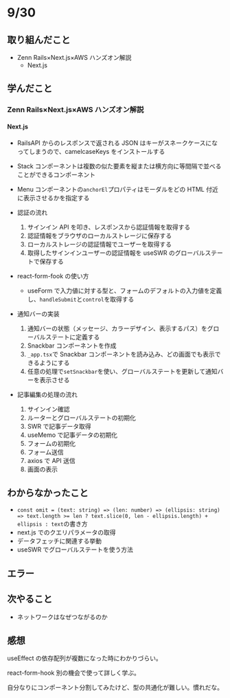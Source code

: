 # 9/30

## 取り組んだこと

- Zenn Rails×Next.js×AWS ハンズオン解説
  - Next.js

## 学んだこと

### Zenn Rails×Next.js×AWS ハンズオン解説

#### Next.js

- RailsAPI からのレスポンスで返される JSON はキーがスネークケースになってしまうので、camelcaseKeys をインストールする
- Stack コンポーネントは複数の似た要素を縦または横方向に等間隔で並べることができるコンポーネント
- Menu コンポーネントの`anchorEl`プロパティはモーダルをどの HTML 付近に表示させるかを指定する

- 認証の流れ

  1. サインイン API を叩き、レスポンスから認証情報を取得する
  2. 認証情報をブラウザのローカルストレージに保存する
  3. ローカルストレージの認証情報でユーザーを取得する
  4. 取得したサインインユーザーの認証情報を useSWR のグローバルステートで保存する

- react-form-fook の使い方

  - useForm で入力値に対する型と、フォームのデフォルトの入力値を定義し、`handleSubmit`と`control`を取得する

- 通知バーの実装

  1. 通知バーの状態（メッセージ、カラーデザイン、表示するパス）をグローバルステートに定義する
  2. Snackbar コンポーネントを作成
  3. `_app.tsx`で Snackbar コンポーネントを読み込み、どの画面でも表示できるようにする
  4. 任意の処理で`setSnackbar`を使い、グローバルステートを更新して通知バーを表示させる

- 記事編集の処理の流れ
  1. サインイン確認
  2. ルーターとグローバルステートの初期化
  3. SWR で記事データ取得
  4. useMemo で記事データの初期化
  5. フォームの初期化
  6. フォーム送信
  7. axios で API 送信
  8. 画面の表示

## わからなかったこと

- `const omit = (text: string) => (len: number) => (ellipsis: string) => text.length >= len ? text.slice(0, len - ellipsis.length) + ellipsis : text`の書き方
- next.js でのクエリパラメータの取得
- データフェッチに関連する挙動
- useSWR でグローバルステートを使う方法

## エラー

## 次やること

- ネットワークはなぜつながるのか

## 感想

useEffect の依存配列が複数になった時にわかりづらい。

react-form-hook 別の機会で使って詳しく学ぶ。

自分なりにコンポーネント分割してみたけど、型の共通化が難しい。慣れだな。
